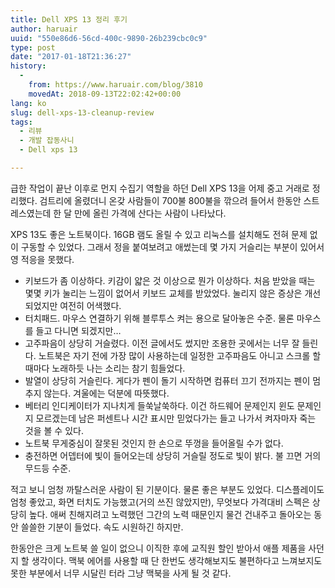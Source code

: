```yaml
---
title: Dell XPS 13 정리 후기
author: haruair
uuid: "550e86d6-56cd-400c-9890-26b239cbc0c9"
type: post
date: "2017-01-18T21:36:27"
history:
  - 
    from: https://www.haruair.com/blog/3810
    movedAt: 2018-09-13T22:02:42+00:00
lang: ko
slug: dell-xps-13-cleanup-review
tags:
  - 리뷰
  - 개발 잡동사니
  - Dell xps 13

---
```

급한 작업이 끝난 이후로 먼지 수집기 역할을 하던 Dell XPS 13을 어제 중고 거래로 정리했다. 검트리에 올렸더니 온갖 사람들이 700불 800불을 깎으려 들어서 한동안 스트레스였는데 한 달 만에 올린 가격에 산다는 사람이 나타났다.

XPS 13도 좋은 노트북이다. 16GB 램도 올릴 수 있고 리눅스를 설치해도 전혀 문제 없이 구동할 수 있었다. 그래서 정을 붙여보려고 애썼는데 몇 가지 거슬리는 부분이 있어서 영 적응을 못했다.

  * 키보드가 좀 이상하다. 키감이 얇은 것 이상으로 뭔가 이상하다. 처음 받았을 때는 몇몇 키가 눌리는 느낌이 없어서 키보드 교체를 받았었다. 눌리지 않은 증상은 개선되었지만 여전히 어색했다.
  * 터치패드. 마우스 연결하기 위해 블루투스 켜는 용으로 달아놓은 수준. 물론 마우스를 들고 다니면 되겠지만&#8230;
  * 고주파음이 상당히 거슬렸다. 이전 글에서도 썼지만 조용한 곳에서는 너무 잘 들린다. 노트북은 자기 전에 가장 많이 사용하는데 일정한 고주파음도 아니고 스크롤 할 때마다 노래하듯 나는 소리는 참기 힘들었다.
  * 발열이 상당히 거슬린다. 게다가 펜이 돌기 시작하면 컴퓨터 끄기 전까지는 펜이 멈추지 않는다. 겨울에는 덕분에 따뜻했다.
  * 베터리 인디케이터가 지나치게 들쑥날쑥하다. 이건 하드웨어 문제인지 윈도 문제인지 모르겠는데 남은 퍼센트나 시간 표시만 믿었다가는 들고 나가서 켜자마자 죽는 것을 볼 수 있다.
  * 노트북 무게중심이 잘못된 것인지 한 손으로 뚜껑을 들어올릴 수가 없다.
  * 충전하면 어뎁터에 빛이 들어오는데 상당히 거슬릴 정도로 빛이 밝다. 불 끄면 거의 무드등 수준.

적고 보니 엄청 까탈스러운 사람이 된 기분이다. 물론 좋은 부분도 있었다. 디스플레이도 엄청 좋았고, 화면 터치도 가능했고(거의 쓰진 않았지만), 무엇보다 가격대비 스펙은 상당히 높다. 애써 친해지려고 노력했던 그간의 노력 때문인지 물건 건내주고 돌아오는 동안 쓸쓸한 기분이 들었다. 속도 시원하긴 하지만.

한동안은 크게 노트북 쓸 일이 없으니 이직한 후에 교직원 할인 받아서 애플 제품을 사던지 할 생각이다. 맥북 에어를 사용할 때 단 한번도 생각해보지도 불편하다고 느껴보지도 못한 부분에서 너무 시달린 터라 그냥 맥북을 사게 될 것 같다.